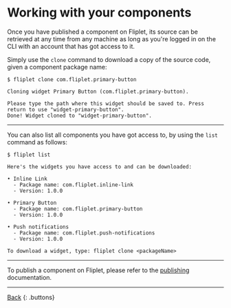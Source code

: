 # Working with your components

Once you have published a component on Fliplet, its source can be retrieved at any time from any machine as long as you're logged in on the CLI with an account that has got access to it.

Simply use the `clone` command to download a copy of the source code, given a component package name:

```
$ fliplet clone com.fliplet.primary-button

Cloning widget Primary Button (com.fliplet.primary-button).

Please type the path where this widget should be saved to. Press return to use "widget-primary-button".
Done! Widget cloned to "widget-primary-button".
```

---

You can also list all components you have got access to, by using the `list` command as follows:

```
$ fliplet list

Here's the widgets you have access to and can be downloaded:

• Inline Link
  - Package name: com.fliplet.inline-link
  - Version: 1.0.0

• Primary Button
  - Package name: com.fliplet.primary-button
  - Version: 1.0.0

• Push notifications
  - Package name: com.fliplet.push-notifications
  - Version: 1.0.0

To download a widget, type: fliplet clone <packageName>
```

---

To publish a component on Fliplet, please refer to the [publishing](../Publishing.md) documentation.

---

[Back](README.md)
{: .buttons}